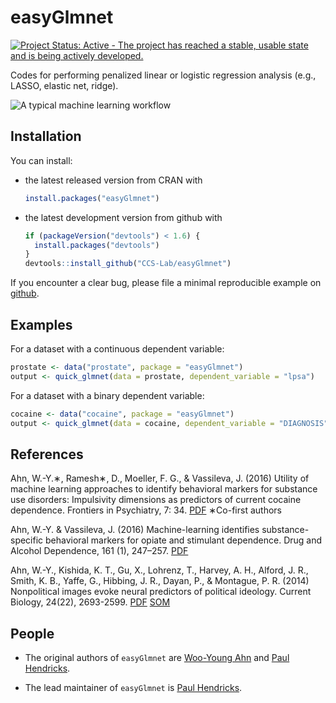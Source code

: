 <!-- README.md is generated from README.Rmd. Please edit that file -->
easyGlmnet
==========

[![Project Status: Active - The project has reached a stable, usable state and is being actively developed.](http://www.repostatus.org/badges/0.1.0/active.svg)](http://www.repostatus.org/#active)

Codes for performing penalized linear or logistic regression analysis (e.g., LASSO, elastic net, ridge).

![A typical machine learning workflow](https://github.com/CCS-Lab/easyGlmnet/raw/master/inst/imgs/ml_figure.png "A typical machine learning workflow")

Installation
------------

You can install:

-   the latest released version from CRAN with

    ``` r
    install.packages("easyGlmnet")
    ```

-   the latest development version from github with

    ``` r
    if (packageVersion("devtools") < 1.6) {
      install.packages("devtools")
    }
    devtools::install_github("CCS-Lab/easyGlmnet")
    ```

If you encounter a clear bug, please file a minimal reproducible example on [github](https://github.com/CCS-Lab/easyGlmnet/issues).

Examples
--------

For a dataset with a continuous dependent variable:

``` r
prostate <- data("prostate", package = "easyGlmnet")
output <- quick_glmnet(data = prostate, dependent_variable = "lpsa")
```

For a dataset with a binary dependent variable:

``` r
cocaine <- data("cocaine", package = "easyGlmnet")
output <- quick_glmnet(data = cocaine, dependent_variable = "DIAGNOSIS", family = "binomial")
```

References
----------

Ahn, W.-Y.∗, Ramesh∗, D., Moeller, F. G., & Vassileva, J. (2016) Utility of machine learning approaches to identify behavioral markers for substance use disorders: Impulsivity dimensions as predictors of current cocaine dependence. Frontiers in Psychiatry, 7: 34. [PDF](https://u.osu.edu/ccsl/files/2015/08/Ahn2016_Frontiers-26g6nye.pdf) ∗Co-first authors

Ahn, W.-Y. & Vassileva, J. (2016) Machine-learning identifies substance-specific behavioral markers for opiate and stimulant dependence. Drug and Alcohol Dependence, 161 (1), 247–257. [PDF](https://u.osu.edu/ccsl/files/2016/02/Ahn2016_DAD-oftlf3.pdf)

Ahn, W.-Y., Kishida, K. T., Gu, X., Lohrenz, T., Harvey, A. H., Alford, J. R., Smith, K. B., Yaffe, G., Hibbing, J. R., Dayan, P., & Montague, P. R. (2014) Nonpolitical images evoke neural predictors of political ideology. Current Biology, 24(22), 2693-2599. [PDF](https://u.osu.edu/ccsl/files/2015/11/Ahn2014_CB-1l5475k.pdf) [SOM](https://u.osu.edu/ccsl/files/2015/11/Ahn2014_CB_SOM-1xag1ph.pdf)

People
------

-   The original authors of `easyGlmnet` are [Woo-Young Ahn](http://www.ahnlab.org/) and [Paul Hendricks](https://github.com/paulhendricks).

-   The lead maintainer of `easyGlmnet` is [Paul Hendricks](https://github.com/paulhendricks).
